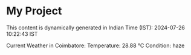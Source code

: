 # My Project

This content is dynamically generated in Indian Time (IST): 2024-07-26 10:22:43 IST


Current Weather in Coimbatore:
Temperature: 28.88 °C
Condition: haze
